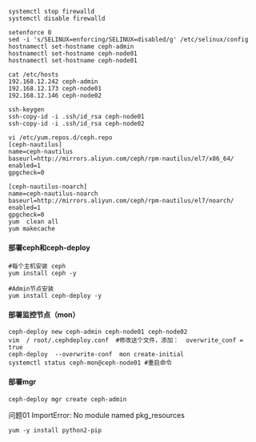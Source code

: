 ```shell
systemctl stop firewalld
systemctl disable firewalld

setenforce 0
sed -i 's/SELINUX=enforcing/SELINUX=disabled/g' /etc/selinux/config
hostnamectl set-hostname ceph-admin
hostnamectl set-hostname ceph-node01
hostnamectl set-hostname ceph-node01

cat /etc/hosts
192.168.12.242 ceph-admin
192.168.12.173 ceph-node01
192.168.12.146 ceph-node02

ssh-keygen
ssh-copy-id -i .ssh/id_rsa ceph-node01
ssh-copy-id -i .ssh/id_rsa ceph-node02

vi /etc/yum.repos.d/ceph.repo
[ceph-nautilus] 
name=ceph-nautilus
baseurl=http://mirrors.aliyun.com/ceph/rpm-nautilus/el7/x86_64/
enabled=1
gpgcheck=0

[ceph-nautilus-noarch]
name=ceph-nautilus-noarch
baseurl=http://mirrors.aliyun.com/ceph/rpm-nautilus/el7/noarch/
enabled=1
gpgcheck=0 
yum  clean all
yum makecache
```

#### 部署ceph和ceph-deploy
```shell
#每个主机安装 ceph
yum install ceph -y

#Admin节点安装
yum install ceph-deploy -y
```

#### 部署监控节点（mon）
```shell
ceph-deploy new ceph-admin ceph-node01 ceph-node02
vim  / root/.cephdeploy.conf  #修改这个文件，添加：  overwrite_conf = true
ceph-deploy  --overwrite-conf  mon create-initial
systemctl status ceph-mon@ceph-node01 #重启命令
```

#### 部署mgr
```shell
ceph-deploy mgr create ceph-admin
```



问题01 ImportError: No module named pkg_resources
```shell
yum -y install python2-pip
```















































